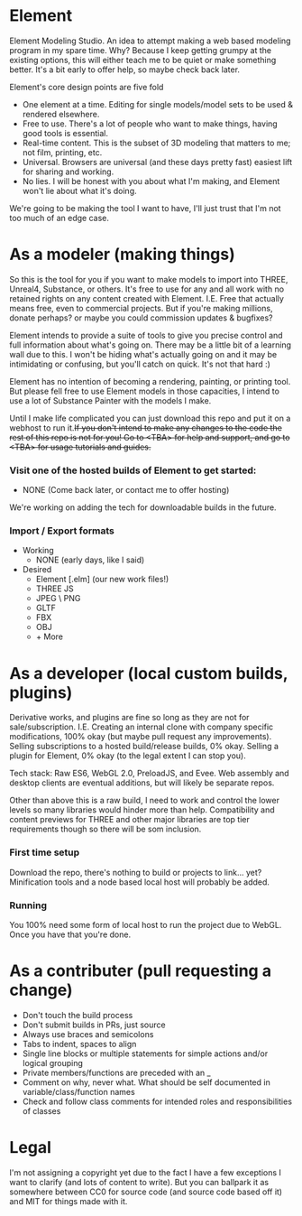 # Element
Element Modeling Studio. An idea to attempt making a web based modeling program in my spare time. Why? Because I keep getting grumpy at the existing options, this will either teach me to be quiet or make something better. It's a bit early to offer help, so maybe check back later.

Element's core design points are five fold
* One element at a time. Editing for single models/model sets to be used & rendered elsewhere.
* Free to use. There's a lot of people who want to make things, having good tools is essential.
* Real-time content. This is the subset of 3D modeling that matters to me; not film, printing, etc.
* Universal. Browsers are universal (and these days pretty fast) easiest lift for sharing and working.
* No lies. I will be honest with you about what I'm making, and Element won't lie about what it's doing.

We're going to be making the tool I want to have, I'll just trust that I'm not too much of an edge case.

# As a modeler (making things)
So this is the tool for you if you want to make models to import into THREE, Unreal4, Substance, or others. It's free to use for any and all work with no retained rights on any content created with Element. I.E. Free that actually means free, even to commercial projects. But if you're making millions, donate perhaps? or maybe you could commission updates & bugfixes?

Element intends to provide a suite of tools to give you precise control and full information about what's going on. There may be a little bit of a learning wall due to this. I won't be hiding what's actually going on and it may be intimidating or confusing, but you'll catch on quick. It's not that hard :)

Element has no intention of becoming a rendering, painting, or printing tool. But please fell free to use Element models in those capacities, I intend to use a lot of Substance Painter with the models I make.

Until I make life complicated you can just download this repo and put it on a webhost to run it.~~If you don't intend to make any changes to the code the rest of this repo is not for you! Go to \<TBA\> for help and support, and go to \<TBA\> for usage tutorials and guides.~~

### Visit one of the hosted builds of Element to get started:
* NONE (Come back later, or contact me to offer hosting)

We're working on adding the tech for downloadable builds in the future.

### Import / Export formats
* Working
   * NONE (early days, like I said)
* Desired
   * Element \[.elm] (our new work files!)
   * THREE JS
   * JPEG \ PNG
   * GLTF
   * FBX
   * OBJ
   * \+ More

# As a developer (local custom builds, plugins)
Derivative works, and plugins are fine so long as they are not for sale/subscription. I.E. Creating an internal clone with company specific modifications, 100% okay (but maybe pull request any improvements). Selling subscriptions to a hosted build/release builds, 0% okay. Selling a plugin for Element, 0% okay (to the legal extent I can stop you).

Tech stack: Raw ES6, WebGL 2.0, PreloadJS, and Evee. Web assembly and desktop clients are eventual additions, but will likely be separate repos.

Other than above this is a raw build, I need to work and control the lower levels so many libraries would hinder more than help. Compatibility and content previews for THREE and other major libraries are top tier requirements though so there will be som inclusion.

### First time setup
Download the repo, there's nothing to build or projects to link... yet? Minification tools and a node based local host will probably be added.

### Running
You 100% need some form of local host to run the project due to WebGL.
Once you have that you're done.

# As a contributer (pull requesting a change)
* Don't touch the build process
* Don't submit builds in PRs, just source
* Always use braces and semicolons
* Tabs to indent, spaces to align
* Single line blocks or multiple statements for simple actions and/or logical grouping
* Private members/functions are preceded with an _
* Comment on why, never what. What should be self documented in variable/class/function names
* Check and follow class comments for intended roles and responsibilities of classes

# Legal
I'm not assigning a copyright yet due to the fact I have a few exceptions I want to clarify (and lots of content to write). But you can ballpark it as somewhere between CC0 for source code (and source code based off it) and MIT for things made with it.
